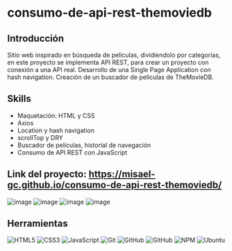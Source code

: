 # consumo-de-api-rest-themoviedb
## Introducción
Sitio web inspirado en búsqueda de películas, dividiendolo por categorías, en este proyecto se implementa API REST, para crear un proyecto con conexión a una API real. Desarrollo de una Single Page Application con hash navigation. Creación de un buscador de películas de TheMovieDB.
## Skills
* Maquetación: HTML y CSS
* Axios
* Location y hash navigation
* scrollTop y DRY
* Buscador de películas, historial de navegación
* Consumo de API REST con JavaScript

## Link del proyecto: https://misael-gc.github.io/consumo-de-api-rest-themoviedb/
![image](https://github.com/Misael-GC/consumo-de-api-rest-themoviedb/assets/102877993/ec95f3f9-3b3c-4d0c-b129-84e287ea4d3f)
![image](https://github.com/Misael-GC/consumo-de-api-rest-themoviedb/assets/102877993/5837cdd0-8082-4643-8b5f-ff150976a9a4)
![image](https://github.com/Misael-GC/consumo-de-api-rest-themoviedb/assets/102877993/07ea48df-c5fc-4d9a-b87a-bfa20adea9a5)
![image](https://github.com/Misael-GC/consumo-de-api-rest-themoviedb/assets/102877993/495c2a1d-feb2-463a-9d1e-38afd1307c22)

## Herramientas
![HTML5](https://img.shields.io/badge/HTML5-E34F26?style=for-the-badge&logo=html5&logoColor=white)
![CSS3](https://img.shields.io/badge/CSS3-1572B6?style=for-the-badge&logo=css3&logoColor=white)
![JavaScript](https://img.shields.io/badge/JavaScript-323330?style=for-the-badge&logo=javascript&logoColor=F7DF1E)
![Git](https://img.shields.io/badge/GIT-E44C30?style=for-the-badge&logo=git&logoColor=white)
![GitHub](https://img.shields.io/badge/GitHub%20Pages-222222?style=for-the-badge&logo=GitHub%20Pages&logoColor=white)
![GitHub](https://img.shields.io/badge/GitHub-100000?style=for-the-badge&logo=github&logoColor=white)
![NPM](https://img.shields.io/badge/npm-CB3837?style=for-the-badge&logo=npm&logoColor=white)
![Ubuntu](https://img.shields.io/badge/Ubuntu-E95420?style=for-the-badge&logo=ubuntu&logoColor=white)

